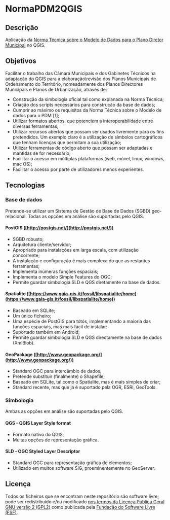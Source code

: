 NormaPDM2QGIS
=============

Descrição
---------

Aplicação da [Norma Técnica sobre o Modelo de Dados para o Plano Diretor Municipal](http://www.dgterritorio.pt/produtos_e_servicos/publicacoes/normas_e_circulares_de_orientacao_tecnica/norma_tecnica_sobre_o_modelo_de_dados_para_o_plano_director_municipal_5/) no QGIS.

Objetivos
----------
Facilitar o trabalho das Câmara Municipais e dos Gabinetes Técnicos na adaptação do QGIS para a elaboração\revisão dos Planos Municipais de Ordenamento do Território, nomeadamente dos Planos Directores Municipais e Planos de Urbanização, através de:

- Construção da simbologia oficial tal como explanada na Norma Técnica;
- Criação dos scripts necessários para construção da base de dados;
- Cumprir ao máximo os requisitos da Norma Técnica sobre o Modelo de dados para o PDM [1];
- Utilizar formatos abertos, que potenciem a interoperabilidade entre diversas ferramentas;
- Utilizar recursos abertos que possam ser usados livremente para os fins pretendidos. Um exemplo claro é a utilização de símbolos cartográficos que tenham licenças que permitam a sua utilização;
- Utilizar ferramentas de código aberto que possam ser adaptadas e mantidas se for necessário;
- Facilitar o acesso em múltiplas plataformas (web, móvel, linux, windows, mac OS);
- Facilitar o acesso por parte de utilizadores menos experientes.

Tecnologias
-----------
### Base de dados

Pretende-se utilizar um Sistema de Gestão de Base de Dados (SGBD) geo-relacional. Todas as opções em análise são suportadas pelo QGIS.

#### PostGIS ([http://postgis.net/](http://postgis.net/))
- SGBD robusto;
- Arquitetura cliente/servidor;
- Apropriado para instalações em larga escala, com utilização concorrente;
- A instalação e configuração é mais complexa do que as restantes ferramentas;
- Implementa inúmeras funções espaciais;
- Implementa o modelo Simple Features do OGC;
- Permite guardar simbologia SLD e QGS diretamente na base de dados.

#### Spatialite ([https://www.gaia-gis.it/fossil/libspatialite/home](https://www.gaia-gis.it/fossil/libspatialite/home))
- Baseado em SQLite;
- Um único ficheiro;
- Uma espécie de PostGIS para tótós, implementando a maioria das funções espaciais, mas mais fácil de instalar:
- Suportado também em Android;
- Permite guardar simbologia SLD e QGS directamente na base de dados (XmlBlob).

#### GeoPackage ([http://www.geopackage.org/](http://www.geopackage.org/))
- Standard OGC para intercâmbio de dados;
- Pretende substituir (finalmente) o Shapefile;
- Baseado em SQLite, tal como o Spatialite, mas é mais simples de criar;
- Standard recente, mas que já é suportado pela OGR, ESRI, GeoTools.

### Simbologia
Ambas as opções em análise são suportadas pelo QGIS.

#### QGS - QGIS Layer Style format
- Formato nativo do QGIS;
- Muitas opções de representação gráfica.

#### SLD - OGC Styled Layer Descriptor
- Standard OGC para representação gráfica de elementos;
- Utilizado em muitos software SIG, proeminentemente no GeoServer.

Licença
-----------
Todos os ficheiros que se encontram neste repositório são software livre; pode ser redistribuido e/ou modificado [nos termos da Licença Pública Geral GNU versão 2 (GPL2)](http://www.gnu.org/licenses/gpl-2.0.txt) como publicada pela [Fundação do Software Livre (FSF)](http://www.fsf.org/).
